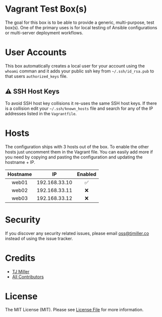 #  Vagrant Test Box(s)
The goal for this box is to be able to provide a generic, multi-purpose, test box(s). One of the primary uses is for local testing of Ansible configurations or multi-server deployment workflows.

# User Accounts
This box automatically creates a local user for your account using the `whoami` comman and it adds your public ssh key from `~/.ssh/id_rsa.pub` to that users `authorized_keys` file.

## ⚠️ SSH Host Keys
To avoid SSH host key collisions it re-uses the same SSH host keys. If there is a collision edit your `~/.ssh/known_hosts` file and search for any of the IP addresses listed in the `Vagrantfile`.

# Hosts
The configuration ships with 3 hosts out of the box. To enable the other hosts just uncomment them in the Vagrant file. You can easily add more if you need by copying and pasting the configuration and updating the hostname + IP.

| Hostname | IP | Enabled |
|:-:|:-:|:-:|
| web01 | 192.168.33.10 | ✅ |
| web02 | 192.168.33.11 | ❌ |
| web03 | 192.168.33.12 | ❌ |

# Security
If you discover any security related issues, please email oss@tjmiller.co instead of using the issue tracker.

# Credits
- [TJ Miller](https://github.com/sixlive)
- [All Contributors](../../contributors)

# License
The MIT License (MIT). Please see [License File](LICENSE.md) for more information.
